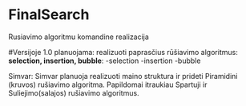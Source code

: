 FinalSearch
===========

Rusiavimo algoritmu komandine realizacija

#Versijoje 1.0 planuojama:
realizuoti paprasčius rūšiavimo algoritmus: **selection, insertion, bubble**:
-selection
-insertion
-bubble

Simvar:
Simvar planuoja realizuoti maino struktura ir prideti  Piramidini (kruvos) rušiavimo algoritma.
Papildomai itraukiau Spartuji  ir Suliejimo(salajos) rušiavimo algoritmus.